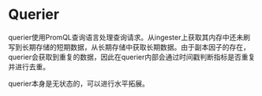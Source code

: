 # Querier

querier使用PromQL查询语言处理查询请求。从ingester上获取其内存中还未刷写到长期存储的短期数据，从长期存储中获取长期数据。由于副本因子的存在，querier会获取到重复的数据，因此在querier内部会通过时间戳判断指标是否重复并进行去重。

querier本身是无状态的，可以进行水平拓展。

